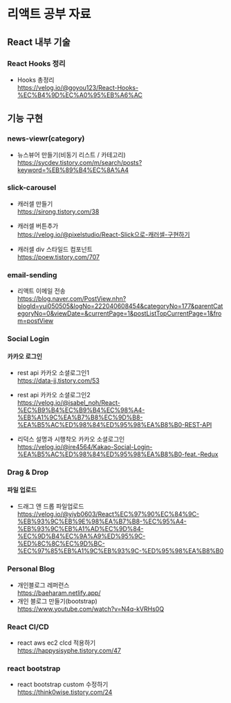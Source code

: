 # 리액트 공부 자료

## React 내부 기술
### React Hooks 정리
- Hooks 총정리<br/>
https://velog.io/@goyou123/React-Hooks-%EC%B4%9D%EC%A0%95%EB%A6%AC


## 기능 구현
### news-viewr(category)
- 뉴스뷰어 만들기(비동기 리스트 / 카테고리)<br/>
https://sycdev.tistory.com/m/search/posts?keyword=%EB%89%B4%EC%8A%A4

### slick-carousel
- 캐러셀 만들기<br/>
https://sirong.tistory.com/38

- 캐러셀 버튼추가<br/>
https://velog.io/@pixelstudio/React-Slick으로-캐러셀-구현하기

- 캐러셀 div 스타일드 컴포넌트<br/>
https://poew.tistory.com/707

### email-sending
- 리액트 이메일 전송<br/>
https://blog.naver.com/PostView.nhn?blogId=yui050505&logNo=222040608454&categoryNo=177&parentCategoryNo=0&viewDate=&currentPage=1&postListTopCurrentPage=1&from=postView

### Social Login
#### 카카오 로그인
- rest api 카카오 소셜로그인1<br/>
https://data-jj.tistory.com/53

- rest api 카카오 소셜로그인2<br/>
https://velog.io/@isabel_noh/React-%EC%B9%B4%EC%B9%B4%EC%98%A4-%EB%A1%9C%EA%B7%B8%EC%9D%B8-%EA%B5%AC%ED%98%84%ED%95%98%EA%B8%B0-REST-API

- 리덕스 설명과 시행착오 카카오 소셜로그인<br/>
https://velog.io/@ire4564/Kakao-Social-Login-%EA%B5%AC%ED%98%84%ED%95%98%EA%B8%B0-feat.-Redux

### Drag & Drop
#### 파일 업로드
- 드래그 앤 드롭 파일업로드<br/>
https://velog.io/@yiyb0603/React%EC%97%90%EC%84%9C-%EB%93%9C%EB%9E%98%EA%B7%B8-%EC%95%A4-%EB%93%9C%EB%A1%AD%EC%9D%84-%EC%9D%B4%EC%9A%A9%ED%95%9C-%ED%8C%8C%EC%9D%BC-%EC%97%85%EB%A1%9C%EB%93%9C-%ED%95%98%EA%B8%B0

### Personal Blog
- 개인블로그 레퍼런스<br/>
https://baeharam.netlify.app/
- 개인 블로그 만들기(bootstrap)<br/>
https://www.youtube.com/watch?v=N4q-kVRHs0Q

### React CI/CD
- react aws ec2 clcd 적용하기<br/>
https://happysisyphe.tistory.com/47

### react bootstrap
- react bootstrap custom 수정하기<br/>
https://think0wise.tistory.com/24
